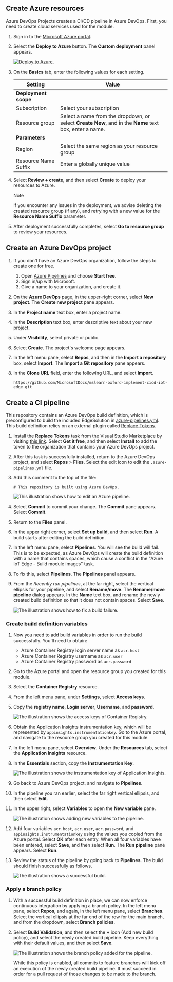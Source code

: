 ## Create Azure resources

Azure DevOps Projects creates a CI/CD pipeline in Azure DevOps. First, you need to create cloud services used for the module.

1. Sign in to the [Microsoft Azure portal](https://portal.azure.com/).

1. Select the **Deploy to Azure** button. The **Custom deployment** panel appears.

   [![Deploy to Azure.](https://aka.ms/deploytoazurebutton)](https://portal.azure.com/#create/Microsoft.Template/uri/https%3A%2F%2Fraw.githubusercontent.com%2FMicrosoftDocs%2Fmslearn-oxford-implement-cicd-iot-edge%2Fmaster%2Fazuredeploy.json)

1. On the **Basics** tab, enter the following values for each setting.

    | Setting | Value |
    | --- | --- |
    | **Deployment scope** | |
    | Subscription | Select your subscription |
    | Resource group | Select a name from the dropdown, or select **Create New**, and in the **Name** text box, enter a name. |
    | **Parameters** | |
    | Region | Select the same region as your resource group |
    | Resource Name Suffix | Enter a globally unique value |

1. Select **Review + create**, and then select **Create** to deploy your resources to Azure.

   > [!NOTE]
   > If you encounter any issues in the deployment, we advise deleting the created resource group (if any), and retrying with a new value for the **Resource Name Suffix** parameter.

1. After deployment successfully completes, select **Go to resource group** to review your resources.

## Create an Azure DevOps project

1. If you don't have an Azure DevOps organization, follow the steps to create one for free.

   1. Open [Azure Pipelines](https://azure.microsoft.com/services/devops/pipelines) and choose **Start free**.
   1. Sign in/up with Microsoft.
   1. Give a name to your organization, and create it.

1. On the **Azure DevOps** page, in the upper-right corner, select **New project**. The **Create new project** pane appears.

1. In the **Project name** text box, enter a project name.

1. In the **Description** text box, enter descriptive text about your new project.

1. Under **Visibility**, select private or public.

1. Select **Create**. The project's welcome page appears.

1. In the left menu pane, select **Repos**, and then in the **Import a repository** box, select **Import**. The **Import a Git repository** pane appears.

1. In the **Clone URL** field, enter the following URL, and select **Import**.

    ```
    https://github.com/MicrosoftDocs/mslearn-oxford-implement-cicd-iot-edge.git
    ```

## Create a CI pipeline

This repository contains an Azure DevOps build definition, which is preconfigured to build the included EdgeSolution in [azure-pipelines.yml](https://github.com/MicrosoftDocs/mslearn-oxford-implement-cicd-iot-edge/blob/master/.azure-pipelines.yml). This build definition relies on an external plugin called [Replace Tokens](https://marketplace.visualstudio.com/items?itemName=qetza.replacetokens).

1. Install the **Replace Tokens** task from the Visual Studio Marketplace by visiting [this link](https://marketplace.visualstudio.com/). Select **Get it free**, and then select **Install** to add the token to the organization that contains your Azure DevOps project.

1. After this task is successfully installed, return to the Azure DevOps project, and select **Repos** > **Files**. Select the edit icon to edit the `.azure-pipelines.yml` file.

1. Add this comment to the top of the file:

   ```
   # This repository is built using Azure DevOps.
   ```

   ![This illustration shows how to edit an Azure pipeline.](../media/edit-pipeline.png)

1. Select **Commit** to commit your change. The **Commit** pane appears. Select **Commit**.

1. Return to the **Files** panel.

1. In the upper right corner, select **Set up build**, and then select **Run**. A build starts after editing the build definition.

1. In the left menu pane, select **Pipelines**. You will see the build will fail. This is to be expected, as Azure DevOps will create the build definition with a name that contains spaces, which cause a conflict in the "Azure IoT Edge - Build module images" task.

1. To fix this, select **Pipelines**. The **Pipelines** panel appears.

1. From the *Recently run pipelines*, at the far right, select the vertical ellipsis for your pipeline, and select **Rename/move**. The **Rename/move pipeline** dialog appears. In the **Name** text box, and rename the newly created build definition so that it does not contain spaces. Select **Save**.

   ![The illustration shows how to fix a build failure.](../media/rename-pipeline.png)

### Create build definition variables

1. Now you need to add build variables in order to run the build successfully. You'll need to obtain:

   - Azure Container Registry login server name as `acr.host`
   - Azure Container Registry username as `acr.user`
   - Azure Container Registry password as `acr.password`

1. Go to the Azure portal and open the resource group you created for this module.

1. Select the **Container Registry** resource.

1. From the left menu pane, under **Settings**, select **Access keys**.

1. Copy the **registry name**, **Login server**, **Username**, and **password**.

   ![The illustration shows the access keys of Container Registry.](../media/access-keys.png)

1. Obtain the Application Insights instrumentation key, which will be represented by `appinsights.instrumentationkey`. Go to the Azure portal, and navigate to the resource group you created for this module.

1. In the left menu pane, select **Overview**. Under the **Resources** tab, select the **Application Insights** resource.

1. In the **Essentials** section, copy the **Instrumentation Key**.

   ![The illustration shows the instrumentation key of Application Insights.](../media/instrumentation-key.png)

1. Go back to Azure DevOps project, and navigate to **Pipelines**.

1. In the pipeline you ran earlier, select the far right vertical ellipsis, and then select **Edit**.

1. In the upper right, select **Variables** to open the **New variable** pane.

    ![The illustration shows adding new variables to the pipeline.](../media/add-variables.png)

1. Add four variables `acr.host`, `acr.user`, `acr.password`, and `appinsights.instrumentationkey` using the values you copied from the Azure portal. Select **OK** after each entry. When all four variables have been entered, select **Save**, and then select **Run**. The **Run pipeline** pane appears. Select **Run**.

1. Review the status of the pipeline by going back to **Pipelines**. The build should finish successfully as follows.

    ![The illustration shows a successful build.](../media/successful-build.png)

### Apply a branch policy

1. With a successful build definition in place, we can now enforce continuous integration by applying a branch policy. In the left menu pane, select **Repos**, and again, in the left menu pane, select **Branches**. Select the vertical ellipsis at the far end of the row for the main branch, and from the dropdown, select **Branch policies**.

1. Select **Build Validation**, and then select the **+** icon (Add new build policy), and select the newly created build pipeline. Keep everything with their default values, and then select **Save**.

   ![The illustration shows the branch policy added for the pipeline.](../media/branch-policy.png)

   While this policy is enabled, all commits to feature branches will kick off an execution of the newly created build pipeline. It must succeed in order for a pull request of those changes to be made to the branch.
